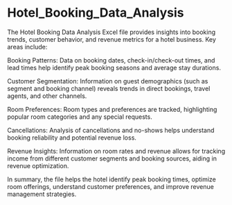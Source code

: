 # Hotel_Booking_Data_Analysis

The Hotel Booking Data Analysis Excel file provides insights into booking trends, customer behavior, and revenue metrics for a hotel business. Key areas include:

Booking Patterns: Data on booking dates, check-in/check-out times, and lead times help identify peak booking seasons and average stay durations.

Customer Segmentation: Information on guest demographics (such as segment and booking channel) reveals trends in direct bookings, travel agents, and other channels.

Room Preferences: Room types and preferences are tracked, highlighting popular room categories and any special requests.

Cancellations: Analysis of cancellations and no-shows helps understand booking reliability and potential revenue loss.

Revenue Insights: Information on room rates and revenue allows for tracking income from different customer segments and booking sources, aiding in revenue optimization.

In summary, the file helps the hotel identify peak booking times, optimize room offerings, understand customer preferences, and improve revenue management strategies.
